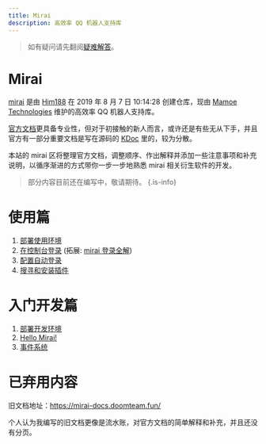 ```yaml
---
title: Mirai
description: 高效率 QQ 机器人支持库
---
```


> 如有疑问请先翻阅[疑难解答](/mirai/troubleshoot)。

# Mirai
[mirai](https://github.com/mamoe/mirai) 是由 [Him188](https://github.com/Him188) 在 2019 年 8 月 7 日 10:14:28 创建仓库，现由 [Mamoe Technologies](https://github.com/mamoe) 维护的高效率 QQ 机器人支持库。

[官方文档](https://docs.mirai.mamoe.net/)更具备专业性，但对于初接触的新人而言，或许还是有些无从下手，并且官方有一部分重要文档是写在源码的 [KDoc](https://kdoc.mirai.mamoe.net/) 里的，较为分散。

本站的 mirai 区将整理官方文档，调整顺序、作出解释并添加一些注意事项和补充说明，以循序渐进的方式带你一步一步地熟悉 mirai 相关衍生软件的开发。

> 部分内容目前还在编写中，敬请期待。
{.is-info}


# 使用篇

1. [部署使用环境](/mirai/1-1)
2. [在控制台登录](/mirai/1-2) (拓展: [mirai 登录全解](/mirai/45))
3. [配置自动登录](/mirai/1-3)
4. [搜寻和安装插件](/mirai/1-4)

# 入门开发篇

1. [部署开发环境](/mirai/2-1)
2. [Hello Mirai!](/mirai/2-2)
3. [事件系统](/mirai/2-3)

# 已弃用内容

旧文档地址：https://mirai-docs.doomteam.fun/

个人认为我编写的旧文档更像是流水账，对官方文档的简单解释和补充，并且还没有分页。